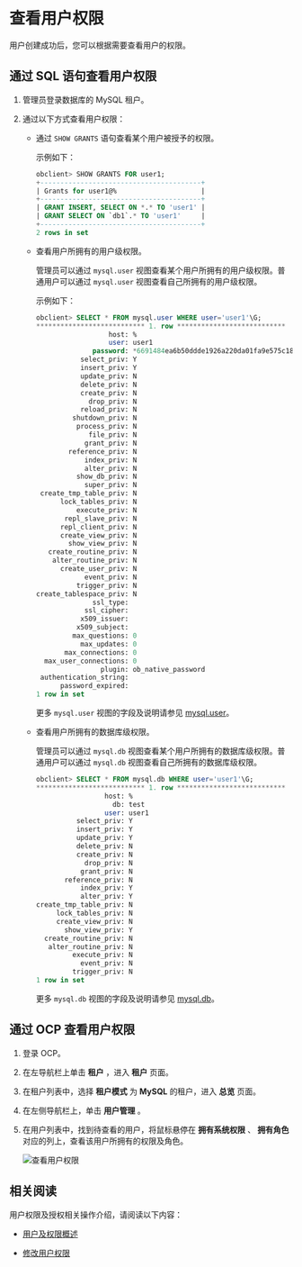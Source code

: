 查看用户权限 
===========================

用户创建成功后，您可以根据需要查看用户的权限。

通过 SQL 语句查看用户权限 
------------------------------------

1. 管理员登录数据库的 MySQL 租户。

   

2. 通过以下方式查看用户权限：

   * 通过 `SHOW GRANTS` 语句查看某个用户被授予的权限。

     示例如下：

     ```sql
     obclient> SHOW GRANTS FOR user1;
     +----------------------------------------+
     | Grants for user1@%                     |
     +----------------------------------------+
     | GRANT INSERT, SELECT ON *.* TO 'user1' |
     | GRANT SELECT ON `db1`.* TO 'user1'     |
     +----------------------------------------+
     2 rows in set
     ```

     
   
   * 查看用户所拥有的用户级权限。

     管理员可以通过 `mysql.user` 视图查看某个用户所拥有的用户级权限。普通用户可以通过 `mysql.user` 视图查看自己所拥有的用户级权限。

     示例如下：

     ```sql
     obclient> SELECT * FROM mysql.user WHERE user='user1'\G;
     *************************** 1. row ***************************
                       host: %
                       user: user1
                   password: *6691484ea6b50ddde1926a220da01fa9e575c18a
                select_priv: Y
                insert_priv: Y
                update_priv: N
                delete_priv: N
                create_priv: N
                  drop_priv: N
                reload_priv: N
              shutdown_priv: N
               process_priv: N
                  file_priv: N
                 grant_priv: N
             reference_priv: N
                 index_priv: N
                 alter_priv: N
               show_db_priv: N
                 super_priv: N
      create_tmp_table_priv: N
           lock_tables_priv: N
               execute_priv: N
            repl_slave_priv: N
           repl_client_priv: N
           create_view_priv: N
             show_view_priv: N
        create_routine_priv: N
         alter_routine_priv: N
           create_user_priv: N
                 event_priv: N
               trigger_priv: N
     create_tablespace_priv: N
                   ssl_type: 
                 ssl_cipher: 
                x509_issuer: 
               x509_subject: 
              max_questions: 0
                max_updates: 0
            max_connections: 0
       max_user_connections: 0
                     plugin: ob_native_password
      authentication_string: 
           password_expired: 
     1 row in set
     ```

     

     更多 `mysql.user` 视图的字段及说明请参见 [mysql.user](https://code.alipay.com/oceanbase-docs/oceanbase-doc/blob/zyj3.1.2/zh-CN%2F12.reference-guide%2F1.system-views%2F1.dictionary-views%2F36.mysql-user.md)。
     
   
   * 查看用户所拥有的数据库级权限。

     管理员可以通过 `mysql.db` 视图查看某个用户所拥有的数据库级权限。普通用户可以通过 `mysql.db` 视图查看自己所拥有的数据库级权限。

     ```sql
     obclient> SELECT * FROM mysql.db WHERE user='user1'\G;
     *************************** 1. row ***************************
                      host: %
                        db: test
                      user: user1
               select_priv: Y
               insert_priv: Y
               update_priv: Y
               delete_priv: N
               create_priv: N
                 drop_priv: N
                grant_priv: N
            reference_priv: N
                index_priv: Y
                alter_priv: Y
     create_tmp_table_priv: N
          lock_tables_priv: N
          create_view_priv: N
            show_view_priv: Y
       create_routine_priv: N
        alter_routine_priv: N
              execute_priv: N
                event_priv: N
              trigger_priv: N
     1 row in set
     ```

     

     更多 `mysql.db` 视图的字段及说明请参见 [mysql.db](https://code.alipay.com/oceanbase-docs/oceanbase-doc/blob/zyj3.1.2/zh-CN%2F12.reference-guide%2F1.system-views%2F1.dictionary-views%2F26.mysql-db.md)。
     
   

   




通过 OCP 查看用户权限 
----------------------------------

1. 登录 OCP。

   

2. 在左导航栏上单击 **租户** ，进入 **租户** 页面。

   

3. 在租户列表中，选择 **租户模式** 为 **MySQL** 的租户，进入 **总览** 页面。

   

4. 在左侧导航栏上，单击 **用户管理** 。

   

5. 在用户列表中，找到待查看的用户，将鼠标悬停在 **拥有系统权限** 、 **拥有角色** 对应的列上，查看该用户所拥有的权限及角色。

   ![查看用户权限](https://help-static-aliyun-doc.aliyuncs.com/assets/img/zh-CN/1200659361/p343082.png)
   




相关阅读 
-------------------------

用户权限及授权相关操作介绍，请阅读以下内容：

* [用户及权限概述](1.introduction-to-users-and-privileges/1.overview-of-users-and-privileges.md)

  

* [修改用户权限](../5.manage-users-and-privileges/6.modify-user-privileges.md)

  



